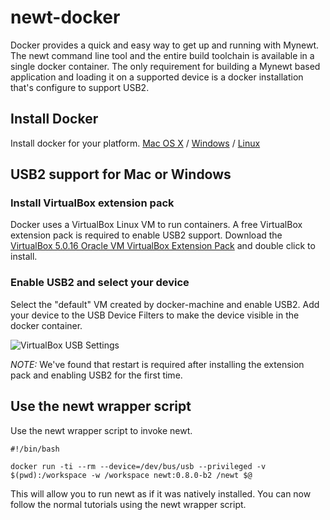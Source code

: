 # newt-docker
Docker provides a quick and easy way to get up and running with Mynewt.  The
newt command line tool and the entire build toolchain is available in a single
docker container.  The only requirement for building a Mynewt based application
and loading it on a supported device is a docker installation that's configure
to support USB2.

## Install Docker
Install docker for your platform. [Mac OS X](https://docs.docker.com/mac/) / [Windows](https://docs.docker.com/windows/) / [Linux](https://docs.docker.com/linux/)

## USB2 support for Mac or Windows

### Install VirtualBox extension pack
Docker uses a VirtualBox Linux VM to run containers.  A free VirtualBox
extension pack is required to enable USB2 support.  Download the [VirtualBox
5.0.16 Oracle VM VirtualBox Extension
Pack](http://download.virtualbox.org/virtualbox/5.0.16/Oracle_VM_VirtualBox_Extension_Pack-5.0.16-105871.vbox-extpack)
and double click to install.

### Enable USB2 and select your device
Select the "default" VM created by docker-machine and enable USB2.  Add your
device to the USB Device Filters to make the device visible in the docker
container.

![VirtualBox USB Settings](https://github.com/runtimeinc/newt-docker/raw/master/docs/img/virtualbox_usb.jpg)

*NOTE:* We've found that restart is required after installing the extension
pack and enabling USB2 for the first time.

## Use the newt wrapper script
Use the newt wrapper script to invoke newt.

```
#!/bin/bash

docker run -ti --rm --device=/dev/bus/usb --privileged -v $(pwd):/workspace -w /workspace newt:0.8.0-b2 /newt $@
```

This will allow you to run newt as if it was natively installed.  You can now
follow the normal tutorials using the newt wrapper script.




